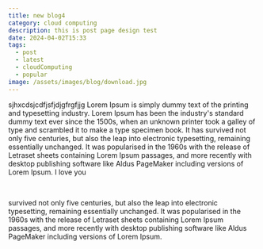 ```yaml
---
title: new blog4
category: cloud computing
description: this is post page design test
date: 2024-04-02T15:33
tags:
  - post
  - latest
  - cloudComputing
  - popular
image: /assets/images/blog/download.jpg
---
```

sjhxcdsjcdfjsfjdjgfrgfjjg
Lorem Ipsum is simply dummy text of the printing and typesetting industry. Lorem Ipsum has been the industry's standard dummy text ever since the 1500s, when an unknown printer took a galley of type and scrambled it to make a type specimen book. It has survived not only five centuries, but also the leap into electronic typesetting, remaining essentially unchanged. It was popularised in the 1960s with the release of Letraset sheets containing Lorem Ipsum passages, and more recently with desktop publishing software like Aldus PageMaker including versions of Lorem Ipsum.
I love you 



&nbsp;

survived not only five centuries, but also the leap into electronic typesetting, remaining essentially unchanged. It was popularised in the 1960s with the release of Letraset sheets containing Lorem Ipsum passages, and more recently with desktop publishing software like Aldus PageMaker including versions of Lorem Ipsum.
